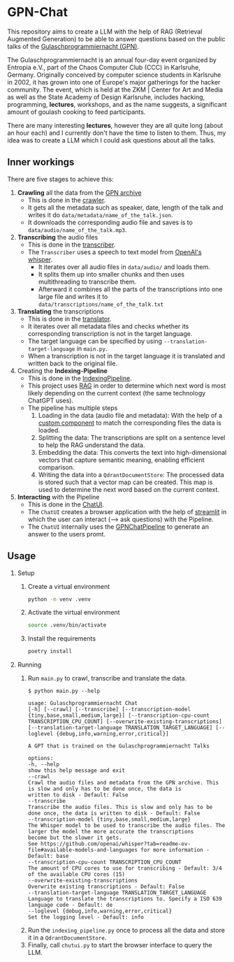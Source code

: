 # GPN-Chat

This repository aims to create a LLM with the help of RAG (Retrieval Augmented Generation) to be able to answer questions based on the public talks of the
[Gulaschprogrammiernacht (GPN)](https://entropia.de/GPN22/en).

The Gulaschprogrammiernacht is an annual four-day event organized by Entropia e.V., part of the Chaos Computer
Club (CCC) in Karlsruhe, Germany. Originally conceived by computer science students in Karlsruhe in 2002, it has grown
into one of Europe's major gatherings for the hacker community. The event, which is held at the ZKM | Center for Art and
Media as well as the State Academy of Design Karlsruhe, includes hacking, programming, **lectures**, workshops, and as the
name suggests, a significant amount of goulash cooking to feed participants. 

There are many interesting **lectures**, however they are all quite long (about an hour each) and I currently don't have the time to listen to them. Thus, my idea was to create a LLM which I could ask questions about all the talks.

## Inner workings

There are five stages to achieve this:

1. **Crawling** all the data from the [GPN archive](https://media.ccc.de/b/conferences/gpn)
   - This is done in the [crawler](source/crawler.py).
   - It gets all the metadata such as speaker, date, length of the talk and writes it do `data/metadata/name_of_the_talk.json`.
   - It downloads the corresponding audio file and saves is to `data/audio/name_of_the_talk.mp3`.
2. **Transcribing** the audio files
   - This is done in the [transcriber](source/transcriber.py).
   - The `Transcriber` uses a speech to text model from [OpenAI's whisper](https://github.com/openai/whisper).
     - It iterates over all audio files in `data/audio/` and loads them.
     - It splits them up into smaller chunks and then uses multithreading to transcribe them.
     - Afterward it combines all the parts of the transcriptions into one large file and writes it to `data/transcriptions/name_of_the_talk.txt`
3. **Translating** the transcriptions
   - This is done in the [translator](source/translator.py).
   - It iterates over all metadata files and checks whether its corresponding transcription is not in the target language.
   - The target language can be specified by using `--translation-target-language` in `main.py`.
   - When a transcription is not in the target language it is translated and written back to the original file.
4. Creating the **Indexing-Pipeline**
   - This is done in the [IndexingPipeline](source/indexing_pipeline.py).
   - This project uses [RAG](https://de.wikipedia.org/wiki/Retrieval_Augmented_Generation) in order to determine which next word is most likely depending on the current context (the same technology ChatGPT uses).
   - The pipeline has multiple steps
     1. Loading in the data (audio file and metadata): With the help of a [custom component](source/TranscriptionAndMetadataToDocument.py) to match the corresponding files the data is loaded.
     2. Splitting the data: The transcriptions are split on a sentence level to help the RAG understand the data.
     3. Embedding the data: This converts the text into high-dimensional vectors that capture semantic meaning, enabling efficient comparison.
     4. Writing the data into a `QdrantDocumentStore`: The processed data is stored such that a vector map can be created. This map is used to determine the next word based on the current context.
5. **Interacting** with the Pipeline
   - This is done in the [ChatUI](source/chatui.py).
   - The `ChatUI` creates a browser application with the help of [streamlit](https://streamlit.io/) in which the user can interact (--> ask questions) with the Pipeline.
   - The `ChatUI` internally uses the [GPNChatPipeline](source/gpn_chat_pipeline.py) to generate an answer to the users promt.

## Usage

1. Setup
   1. Create a virtual environment
      ```bash
      python -m venv .venv
      ```
   2. Activate the virtual environment
      ```bash
      source .venv/bin/activate
      ```
   3. Install the requirements
      ```bash
      poetry install
      ```
2. Running
   
   1. Run `main.py` to crawl, transcribe and translate the data.
      ```text
      $ python main.py --help
   
      usage: Gulaschprogrammiernacht Chat
      [-h] [--crawl] [--transcribe] [--transcription-model {tiny,base,small,medium,large}] [--transcription-cpu-count TRANSCRIPTION_CPU_COUNT] [--overwrite-existing-transcriptions] [--translation-target-language TRANSLATION_TARGET_LANGUAGE] [--loglevel {debug,info,warning,error,critical}]
   
      A GPT that is trained on the Gulaschprogrammiernacht Talks
   
      options:
      -h, --help
      show this help message and exit
      --crawl
      Crawl the audio files and metadata from the GPN archive. This is slow and only has to be done once, the data is
      written to disk - Default: False
      --transcribe
      Transcribe the audio files. This is slow and only has to be done once, the data is written to disk - Default: False
      --transcription-model {tiny,base,small,medium,large}
      The Whisper model to be used to transcribe the audio files. The larger the model the more accurate the transcriptions
      become but the slower it gets.
      See https://github.com/openai/whisper?tab=readme-ov-file#available-models-and-languages for more information -
      Default: base
      --transcription-cpu-count TRANSCRIPTION_CPU_COUNT
      The amount of CPU cores to use for transcribing - Default: 3/4 of the available CPU cores (15)
      --overwrite-existing-transcriptions
      Overwrite existing transcriptions - Default: False
      --translation-target-language TRANSLATION_TARGET_LANGUAGE
      Language to translate the transcriptions to. Specify a ISO 639 language code - Default: de
      --loglevel {debug,info,warning,error,critical}
      Set the logging level - Default: info
      ```
   2. Run the `indexing_pipeline.py` once to process all the data and store it in a `QdrantDocumentStore`.
   3. Finally, call `chutui.py` to start the browser interface to query the LLM. 
